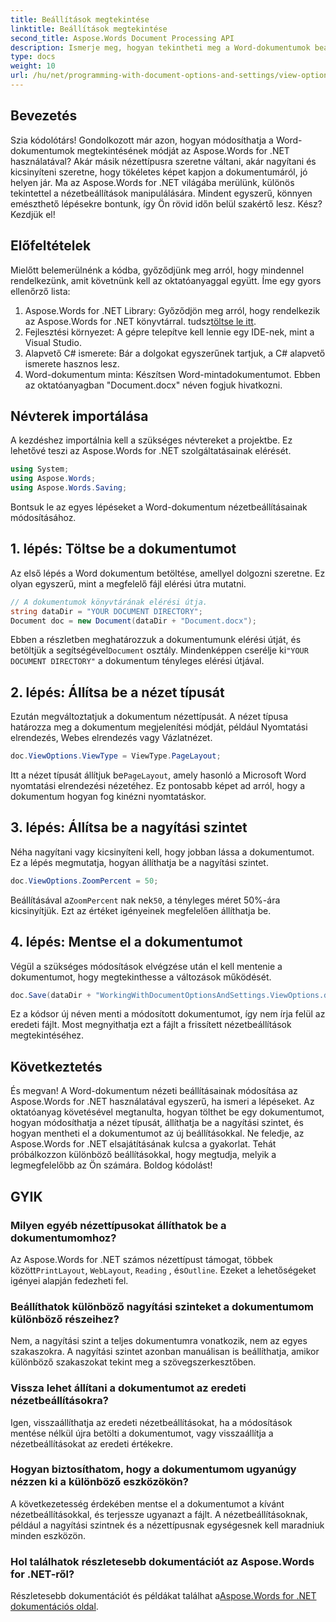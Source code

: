 ```yaml
---
title: Beállítások megtekintése
linktitle: Beállítások megtekintése
second_title: Aspose.Words Document Processing API
description: Ismerje meg, hogyan tekintheti meg a Word-dokumentumok beállításait az Aspose.Words for .NET használatával. Ez az útmutató a nézettípusok beállításával, a nagyítási szint beállításával és a dokumentum mentésével foglalkozik.
type: docs
weight: 10
url: /hu/net/programming-with-document-options-and-settings/view-options/
---
```

## Bevezetés

Szia kódolótárs! Gondolkozott már azon, hogyan módosíthatja a Word-dokumentumok megtekintésének módját az Aspose.Words for .NET használatával? Akár másik nézettípusra szeretne váltani, akár nagyítani és kicsinyíteni szeretne, hogy tökéletes képet kapjon a dokumentumáról, jó helyen jár. Ma az Aspose.Words for .NET világába merülünk, különös tekintettel a nézetbeállítások manipulálására. Mindent egyszerű, könnyen emészthető lépésekre bontunk, így Ön rövid időn belül szakértő lesz. Kész? Kezdjük el!

## Előfeltételek

Mielőtt belemerülnénk a kódba, győződjünk meg arról, hogy mindennel rendelkezünk, amit követnünk kell az oktatóanyaggal együtt. Íme egy gyors ellenőrző lista:

1.  Aspose.Words for .NET Library: Győződjön meg arról, hogy rendelkezik az Aspose.Words for .NET könyvtárral. tudsz[töltse le itt](https://releases.aspose.com/words/net/).
2. Fejlesztési környezet: A gépre telepítve kell lennie egy IDE-nek, mint a Visual Studio.
3. Alapvető C# ismerete: Bár a dolgokat egyszerűnek tartjuk, a C# alapvető ismerete hasznos lesz.
4. Word-dokumentum minta: Készítsen Word-mintadokumentumot. Ebben az oktatóanyagban "Document.docx" néven fogjuk hivatkozni.

## Névterek importálása

A kezdéshez importálnia kell a szükséges névtereket a projektbe. Ez lehetővé teszi az Aspose.Words for .NET szolgáltatásainak elérését.

```csharp
using System;
using Aspose.Words;
using Aspose.Words.Saving;
```

Bontsuk le az egyes lépéseket a Word-dokumentum nézetbeállításainak módosításához.

## 1. lépés: Töltse be a dokumentumot

Az első lépés a Word dokumentum betöltése, amellyel dolgozni szeretne. Ez olyan egyszerű, mint a megfelelő fájl elérési útra mutatni.

```csharp
// A dokumentumok könyvtárának elérési útja.
string dataDir = "YOUR DOCUMENT DIRECTORY";
Document doc = new Document(dataDir + "Document.docx");
```

 Ebben a részletben meghatározzuk a dokumentumunk elérési útját, és betöltjük a segítségével`Document` osztály. Mindenképpen cserélje ki`"YOUR DOCUMENT DIRECTORY"` a dokumentum tényleges elérési útjával.

## 2. lépés: Állítsa be a nézet típusát

Ezután megváltoztatjuk a dokumentum nézettípusát. A nézet típusa határozza meg a dokumentum megjelenítési módját, például Nyomtatási elrendezés, Webes elrendezés vagy Vázlatnézet.

```csharp
doc.ViewOptions.ViewType = ViewType.PageLayout;
```

 Itt a nézet típusát állítjuk be`PageLayout`, amely hasonló a Microsoft Word nyomtatási elrendezési nézetéhez. Ez pontosabb képet ad arról, hogy a dokumentum hogyan fog kinézni nyomtatáskor.

## 3. lépés: Állítsa be a nagyítási szintet

Néha nagyítani vagy kicsinyíteni kell, hogy jobban lássa a dokumentumot. Ez a lépés megmutatja, hogyan állíthatja be a nagyítási szintet.

```csharp
doc.ViewOptions.ZoomPercent = 50;
```

 Beállításával a`ZoomPercent` nak nek`50`, a tényleges méret 50%-ára kicsinyítjük. Ezt az értéket igényeinek megfelelően állíthatja be.

## 4. lépés: Mentse el a dokumentumot

Végül a szükséges módosítások elvégzése után el kell mentenie a dokumentumot, hogy megtekinthesse a változások működését.

```csharp
doc.Save(dataDir + "WorkingWithDocumentOptionsAndSettings.ViewOptions.docx");
```

Ez a kódsor új néven menti a módosított dokumentumot, így nem írja felül az eredeti fájlt. Most megnyithatja ezt a fájlt a frissített nézetbeállítások megtekintéséhez.

## Következtetés

És megvan! A Word-dokumentum nézeti beállításainak módosítása az Aspose.Words for .NET használatával egyszerű, ha ismeri a lépéseket. Az oktatóanyag követésével megtanulta, hogyan tölthet be egy dokumentumot, hogyan módosíthatja a nézet típusát, állíthatja be a nagyítási szintet, és hogyan mentheti el a dokumentumot az új beállításokkal. Ne feledje, az Aspose.Words for .NET elsajátításának kulcsa a gyakorlat. Tehát próbálkozzon különböző beállításokkal, hogy megtudja, melyik a legmegfelelőbb az Ön számára. Boldog kódolást!

## GYIK

### Milyen egyéb nézettípusokat állíthatok be a dokumentumomhoz?

 Az Aspose.Words for .NET számos nézettípust támogat, többek között`PrintLayout`, `WebLayout`, `Reading` , és`Outline`. Ezeket a lehetőségeket igényei alapján fedezheti fel.

### Beállíthatok különböző nagyítási szinteket a dokumentumom különböző részeihez?

Nem, a nagyítási szint a teljes dokumentumra vonatkozik, nem az egyes szakaszokra. A nagyítási szintet azonban manuálisan is beállíthatja, amikor különböző szakaszokat tekint meg a szövegszerkesztőben.

### Vissza lehet állítani a dokumentumot az eredeti nézetbeállításokra?

Igen, visszaállíthatja az eredeti nézetbeállításokat, ha a módosítások mentése nélkül újra betölti a dokumentumot, vagy visszaállítja a nézetbeállításokat az eredeti értékekre.

### Hogyan biztosíthatom, hogy a dokumentumom ugyanúgy nézzen ki a különböző eszközökön?

A következetesség érdekében mentse el a dokumentumot a kívánt nézetbeállításokkal, és terjessze ugyanazt a fájlt. A nézetbeállításoknak, például a nagyítási szintnek és a nézettípusnak egységesnek kell maradniuk minden eszközön.

### Hol találhatok részletesebb dokumentációt az Aspose.Words for .NET-ről?

 Részletesebb dokumentációt és példákat találhat a[Aspose.Words for .NET dokumentációs oldal](https://reference.aspose.com/words/net/).